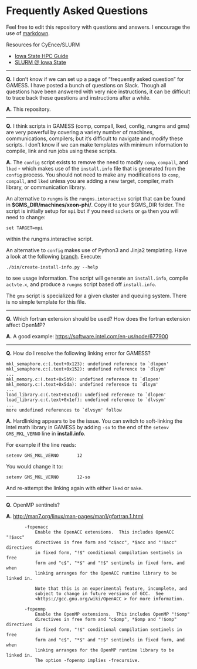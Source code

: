 # Frequently Asked Questions

Feel free to edit this repository with questions and answers. I encourage the use of [markdown](https://github.com/adam-p/markdown-here/wiki/Markdown-Cheatsheet).

Resources for CyEnce/SLURM

*  [Iowa State HPC Guide](https://www.hpc.iastate.edu/guides)
*  [SLURM @ Iowa State](https://www.hpc.iastate.edu/sites/default/files/uploads/HPCHowTo/2018%20April%2011%20How%20to%20Use%20Condo-CyEnce.pdf )

----

**Q.**  I don’t know if we can set up a page of “frequently asked question” for GAMESS. I have posted a bunch of questions on Slack. Though all questions have been answered with very nice instructions, it can be difficult to trace back these questions and instructions after a while.

**A.**  This repository.

----

**Q.**  I think scripts in GAMESS (comp, compall, lked, config, rungms and gms) are very powerful by covering a variety number of machines, communications, compilers; but it’s difficult to navigate and modify these scripts. I don’t know if we can make templates with minimum information to compile, link and run jobs using these scripts.

**A.**  The `config` script exists to remove the need to modify `comp`, `compall`, and `lked` - which makes use of the `install.info` file that is generated from the `config` process.  You should not need to make any modifications to `comp`, `compall`, and `lked` unless you are adding a new target, compiler, math library, or communication library.

   An alternative to `rungms` is the `rungms.interactive` script that can be found in **$GMS_DIR/machines/xeon-phi/**. Copy it to your $GMS_DIR folder. The script is initially setup for `mpi` but if you need `sockets` or `ga` then you will need to change:

`set TARGET=mpi`

within the rungms.interactive script.

An alternative to `config` makes use of Python3 and Jinja2 templating. Have a look at the following [branch](https://github.com/gms-bbg/gamess/tree/saromleang/jinja-templating). Execute:

`./bin/create-install-info.py --help`

to see usage information.  The script will generate an `install.info`, compile `actvte.x`, and produce a `rungms` script based off `install.info`.

The `gms` script is specialized for a given cluster and queuing system. There is no simple template for this file.

----

**Q.**  Which fortran extension should be used? How does the fortran extension affect OpenMP?

**A.**  A good example: https://software.intel.com/en-us/node/677900

----
**Q.**  How do I resolve the following linking error for GAMESS?
```
mkl_semaphore.c:(.text+0x123): undefined reference to `dlopen'
mkl_semaphore.c:(.text+0x152): undefined reference to `dlsym'
...
mkl_memory.c:(.text+0x5b9): undefined reference to `dlopen'
mkl_memory.c:(.text+0x5da): undefined reference to `dlsym'
...
load_library.c:(.text+0x1cd): undefined reference to `dlopen'
load_library.c:(.text+0x1ef): undefined reference to `dlvsym'
...
more undefined references to `dlvsym' follow
```

**A.**  Hardlinking appears to be the issue. You can switch to soft-linking the Intel math library in GAMESS by adding `-so` to the end of the `setenv GMS_MKL_VERNO` line in **install.info**.

For example if the line reads:
```
setenv GMS_MKL_VERNO       12
```

You would change it to:
```
setenv GMS_MKL_VERNO       12-so
```

And re-attempt the linking again with either `lked` or `make`.

----
**Q.** OpenMP sentinels?

**A.**
http://man7.org/linux/man-pages/man1/gfortran.1.html

```
       -fopenacc
           Enable the OpenACC extensions.  This includes OpenACC "!$acc"
           directives in free form and "c$acc", *$acc and "!$acc" directives
           in fixed form, "!$" conditional compilation sentinels in free
           form and "c$", "*$" and "!$" sentinels in fixed form, and when
           linking arranges for the OpenACC runtime library to be linked in.

           Note that this is an experimental feature, incomplete, and
           subject to change in future versions of GCC.  See
           <https://gcc.gnu.org/wiki/OpenACC > for more information.

       -fopenmp
           Enable the OpenMP extensions.  This includes OpenMP "!$omp"
           directives in free form and "c$omp", *$omp and "!$omp" directives
           in fixed form, "!$" conditional compilation sentinels in free
           form and "c$", "*$" and "!$" sentinels in fixed form, and when
           linking arranges for the OpenMP runtime library to be linked in.
           The option -fopenmp implies -frecursive.
```
